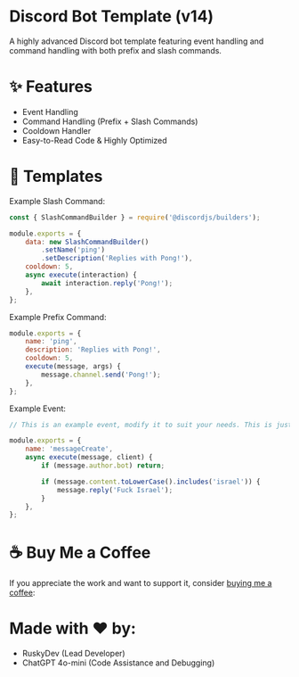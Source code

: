 # Discord Bot Template (v14)
A highly advanced Discord bot template featuring event handling and command handling with both prefix and slash commands.

# ✨ Features
- Event Handling
- Command Handling (Prefix + Slash Commands)
- Cooldown Handler
- Easy-to-Read Code & Highly Optimized

# 📃 Templates
Example Slash Command:
```js
const { SlashCommandBuilder } = require('@discordjs/builders');

module.exports = {
    data: new SlashCommandBuilder()
        .setName('ping')
        .setDescription('Replies with Pong!'),
    cooldown: 5,
    async execute(interaction) {
        await interaction.reply('Pong!');
    },
};
```
Example Prefix Command:
```js
module.exports = {
    name: 'ping',
    description: 'Replies with Pong!',
    cooldown: 5,
    execute(message, args) {
        message.channel.send('Pong!');
    },
};
```
Example Event:
```js
// This is an example event, modify it to suit your needs. This is just a boilerplate.

module.exports = {
    name: 'messageCreate',
    async execute(message, client) {
        if (message.author.bot) return;

        if (message.content.toLowerCase().includes('israel')) {
            message.reply('Fuck Israel');
        }
    },
};
```
# ☕ Buy Me a Coffee
If you appreciate the work and want to support it, consider [buying me a coffee](https://buymeacoffee.com/ruskydev):


# Made with ❤️ by:
- RuskyDev (Lead Developer)
- ChatGPT 4o-mini (Code Assistance and Debugging)




